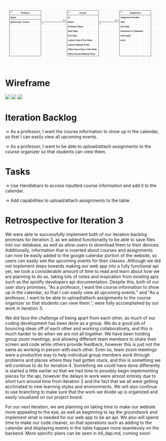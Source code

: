![](/docs/UMLdown.png)



# Wireframe
![](/docs/it2_w1.png)
![](/docs/it2_w2.png)
![](/docs/it2_w3.png)







# Iteration Backlog
-> As a professor, I want the course information to show up in the calendar, so that I can easily view all upcoming events. 

-> As a professor, I want to be able to upload/attach assignments to the course organizer so that students can view them. 


# Tasks
-> Use Handlebars to access inputted course information and add it to the calendar.

-> Add capabilities to upload/attach assignments to the table.  

# Retrospective for Iteration 3

We were able to successfully implement both of our iteration backlog promises for Iteration 3, as we added functionality to be able to save files into our database, as well as allow users to download them to their devices. Additionally, information that is inserted about courses and assignments can now be easily added to the google calendar portion of the website, so users can easily see the upcoming events for their classes. Although we did not implement steps towards making our web app into a fully functional api yet, we took a considerable amount of time to read and learn about how we are planning to do so, taking lots of notes and inspiration from existing apis such as the spotify developers api documentation. Despite this, both of our user story promises, "As a professor, I want the course information to show up in the calendar, so that I can easily view all upcoming events." and "As a professor, I want to be able to upload/attach assignments to the course organizer so that students can view them.", were fully accomplished by our work in iteration 3. 

We did face the challenge of being apart from each other, as much of our coding development has been done as a group. We do a good job of bouncing ideas off of each other and working collaboratively, and this is much harder to do when we are not all together. We have been holding group zoom meetings, and allowing different team members to share their screen and code while others provide feedback, however this is just not the same as working in person with each other. Even so, team zoom meetings were a productive way to help individual group members work through problems and places where they had gotten stuck, and this is something we will continue to do for iteration 4. Something we could have done differently is started a little earlier so that we had time to possibly begin implementing pieces for the api, however the delays in work were almost entirely due to short turn around time from iteration 2 and the fact that we all were getting acclimated to new learning styles and environments. We will also continue to use branching to make sure that the work we divide up is organized and easily visualized on our project board. 

For our next iteration, we are planning on taking time to make our webiste more appealing to the eye, as well as beginning to lay the groundwork and implement what is needed for our web app to be an api. We also will spend time to make our code cleaner, so that operations such as adding to the calendar and displaying events in the table happen more seamlessly on the backend. More specific plans can be seen in it4_dap.md, coming soon!



